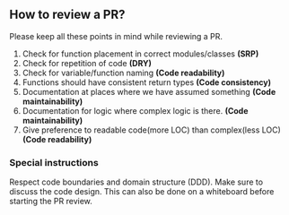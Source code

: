 ## How to review a PR?

Please keep all these points in mind while reviewing a PR.

1. Check for function placement in correct modules/classes **(SRP)**
2. Check for repetition of code **(DRY)**
3. Check for variable/function naming **(Code readability)**
4. Functions should have consistent return types **(Code consistency)**
5. Documentation at places where we have assumed something **(Code maintainability)**
6. Documentation for logic where complex logic is there. **(Code maintainability)**
7. Give preference to readable code(more LOC) than complex(less LOC) **(Code readability)**

### Special instructions
Respect code boundaries and domain structure (DDD).
Make sure to discuss the code design. This can also be done on a whiteboard before starting the PR review.
